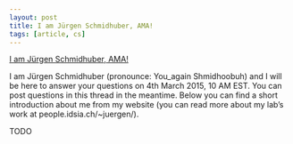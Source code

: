 ```yaml
---
layout: post
title: I am Jürgen Schmidhuber, AMA!
tags: [article, cs]
---
```


[I am Jürgen Schmidhuber, AMA!](https://www.reddit.com/r/MachineLearning/comments/2xcyrl/i_am_j%C3%BCrgen_schmidhuber_ama/)

I am Jürgen Schmidhuber (pronounce: You_again Shmidhoobuh) and I will be here to answer your questions on 4th March 2015, 10 AM EST. You can post questions in this thread in the meantime. Below you can find a short introduction about me from my website (you can read more about my lab’s work at people.idsia.ch/~juergen/).
<!--more-->

TODO